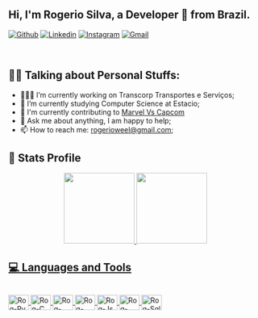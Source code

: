 ## Hi, I'm Rogerio Silva, a Developer 🚀 from Brazil.

[![Github](https://img.shields.io/badge/-Github-000?style=flat&logo=Github&logoColor=white)](https://github.com/Rogkk)
[![Linkedin](https://img.shields.io/badge/-LinkedIn-blue?style=flat&logo=Linkedin&logoColor=white)](https://www.linkedin.com/in/rogsamuel/)
[![Instagram](https://img.shields.io/badge/-Instagram-c13584?style=flat&labelColor=c13584&logo=instagram&logoColor=white)](https://www.instagram.com/rogkkk/)
[![Gmail](https://img.shields.io/badge/-Gmail-c14438?style=flat&logo=Gmail&logoColor=white)](mailto:rogerioweel@gmail.com)

&nbsp;

## 🙍‍♂️ Talking about Personal Stuffs:

<!-- Any image aligned to the right. Beware the width -->
<!-- <img width="30%" align="right" alt="image" src="https://img.freepik.com/vetores-premium/design-plano-de-soldado-com-cidade-destruida_548078-28.jpg" /> -->

- 👨🏽‍💻 I’m currently working on Transcorp Transportes e Serviços;
- 🌱 I’m currently studying Computer Science at Estacio;
- 🚀 I'm currently contributing to [Marvel Vs Capcom](https://github.com/Rogkk/Trabalho-Des.-Web)
- 💬 Ask me about anything, I am happy to help;
- 📫 How to reach me: rogerioweel@gmail.com;


## 🌟 Stats Profile

<div align=center>
  <a href="https://github.com/Rogkk">
  <img height="140em" src="https://github-readme-stats.vercel.app/api?username=Rogkk&show_icons=true&theme=tokyonight"/>
  <img height="140em" src="https://github-readme-stats.vercel.app/api/top-langs/?username=Rogkk&layout=compact&theme=tokyonight"/>
</div>

## 💻 Languages and Tools

<div style="display: inline_block"><br>
  <img align="center" alt="Rog-Py" height="30" width="40" src="https://cdn.jsdelivr.net/gh/devicons/devicon@latest/icons/python/python-original.svg"/>
  <img align="center" alt="Rog-C" height="30" width="40" src="https://cdn.jsdelivr.net/gh/devicons/devicon@latest/icons/c/c-original.svg"/>
  <img align="center" alt="Rog-Html" height="30" width="40" src="https://cdn.jsdelivr.net/gh/devicons/devicon@latest/icons/html5/html5-original.svg"/>
  <img align="center" alt="Rog-Css" height="30" width="40" src="https://cdn.jsdelivr.net/gh/devicons/devicon@latest/icons/css3/css3-original.svg"/>
  <img align="center" alt="Rog-Js" height="30" width="40" src="https://cdn.jsdelivr.net/gh/devicons/devicon@latest/icons/javascript/javascript-original.svg"/>
  <img align="center" alt="Rog-Php" height="30" width="40" src="https://cdn.jsdelivr.net/gh/devicons/devicon@latest/icons/php/php-original.svg"/>
  <img align="center" alt="Rog-Sql" height="30" width="40" src="https://cdn.jsdelivr.net/gh/devicons/devicon@latest/icons/mysql/mysql-original-wordmark.svg"/>   
</div>

